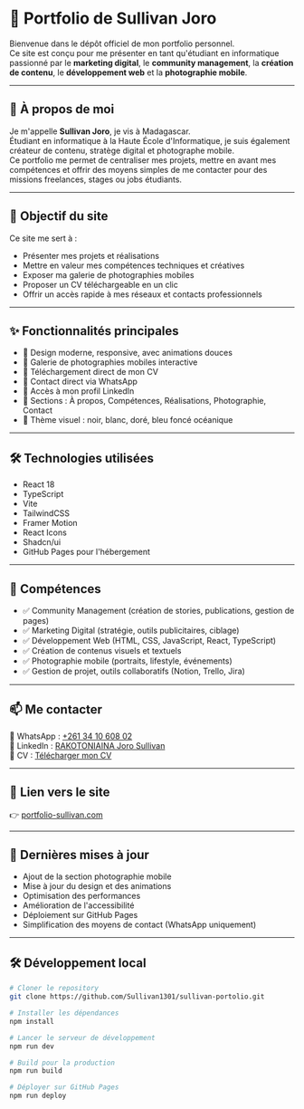 # 💼 Portfolio de Sullivan Joro

Bienvenue dans le dépôt officiel de mon portfolio personnel.  
Ce site est conçu pour me présenter en tant qu'étudiant en informatique passionné par le **marketing digital**, le **community management**, la **création de contenu**, le **développement web** et la **photographie mobile**.

---

## 👤 À propos de moi

Je m'appelle **Sullivan Joro**, je vis à Madagascar.  
Étudiant en informatique à la Haute École d'Informatique, je suis également créateur de contenu, stratège digital et photographe mobile.  
Ce portfolio me permet de centraliser mes projets, mettre en avant mes compétences et offrir des moyens simples de me contacter pour des missions freelances, stages ou jobs étudiants.

---

## 🎯 Objectif du site

Ce site me sert à :
- Présenter mes projets et réalisations
- Mettre en valeur mes compétences techniques et créatives
- Exposer ma galerie de photographies mobiles
- Proposer un CV téléchargeable en un clic
- Offrir un accès rapide à mes réseaux et contacts professionnels

---

## ✨ Fonctionnalités principales

- 🎨 Design moderne, responsive, avec animations douces
- 📸 Galerie de photographies mobiles interactive
- 📄 Téléchargement direct de mon CV
- 💬 Contact direct via WhatsApp
- 🔗 Accès à mon profil LinkedIn
- 🧠 Sections : À propos, Compétences, Réalisations, Photographie, Contact
- 🎯 Thème visuel : noir, blanc, doré, bleu foncé océanique

---

## 🛠️ Technologies utilisées

- React 18
- TypeScript
- Vite
- TailwindCSS
- Framer Motion
- React Icons
- Shadcn/ui
- GitHub Pages pour l'hébergement

---

## 🧠 Compétences

- ✅ Community Management (création de stories, publications, gestion de pages)
- ✅ Marketing Digital (stratégie, outils publicitaires, ciblage)
- ✅ Développement Web (HTML, CSS, JavaScript, React, TypeScript)
- ✅ Création de contenus visuels et textuels
- ✅ Photographie mobile (portraits, lifestyle, événements)
- ✅ Gestion de projet, outils collaboratifs (Notion, Trello, Jira)

---

## 📫 Me contacter

📱 WhatsApp : [+261 34 10 608 02](https://wa.me/261341060802)  
🔗 LinkedIn : [RAKOTONIAINA Joro Sullivan](https://www.linkedin.com/in/sullivan-rakotoniaina)    
📄 CV : [Télécharger mon CV](/Sullivan_CV.pdf)

---

## 🚀 Lien vers le site

👉 [portfolio-sullivan.com](https://sullivan1301.github.io/sullivan-portolio/)

---

## 📝 Dernières mises à jour

- Ajout de la section photographie mobile
- Mise à jour du design et des animations
- Optimisation des performances
- Amélioration de l'accessibilité
- Déploiement sur GitHub Pages
- Simplification des moyens de contact (WhatsApp uniquement)

---

## 🛠️ Développement local

```bash
# Cloner le repository
git clone https://github.com/Sullivan1301/sullivan-portolio.git

# Installer les dépendances
npm install

# Lancer le serveur de développement
npm run dev

# Build pour la production
npm run build

# Déployer sur GitHub Pages
npm run deploy
```

